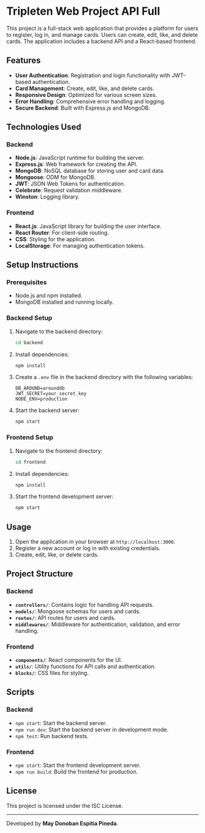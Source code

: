 # Tripleten Web Project API Full

This project is a full-stack web application that provides a platform for users to register, log in, and manage cards. Users can create, edit, like, and delete cards. The application includes a backend API and a React-based frontend.

## Features

- **User Authentication**: Registration and login functionality with JWT-based authentication.
- **Card Management**: Create, edit, like, and delete cards.
- **Responsive Design**: Optimized for various screen sizes.
- **Error Handling**: Comprehensive error handling and logging.
- **Secure Backend**: Built with Express.js and MongoDB.

## Technologies Used

### Backend

- **Node.js**: JavaScript runtime for building the server.
- **Express.js**: Web framework for creating the API.
- **MongoDB**: NoSQL database for storing user and card data.
- **Mongoose**: ODM for MongoDB.
- **JWT**: JSON Web Tokens for authentication.
- **Celebrate**: Request validation middleware.
- **Winston**: Logging library.

### Frontend

- **React.js**: JavaScript library for building the user interface.
- **React Router**: For client-side routing.
- **CSS**: Styling for the application.
- **LocalStorage**: For managing authentication tokens.

## Setup Instructions

### Prerequisites

- Node.js and npm installed.
- MongoDB installed and running locally.

### Backend Setup

1. Navigate to the backend directory:
   ```bash
   cd backend
   ```
2. Install dependencies:
   ```bash
   npm install
   ```
3. Create a `.env` file in the backend directory with the following variables:
   ```
   DB_AROUND=arounddb
   JWT_SECRET=your_secret_key
   NODE_ENV=production
   ```
4. Start the backend server:
   ```bash
   npm start
   ```

### Frontend Setup

1. Navigate to the frontend directory:
   ```bash
   cd frontend
   ```
2. Install dependencies:
   ```bash
   npm install
   ```
3. Start the frontend development server:
   ```bash
   npm start
   ```

## Usage

1. Open the application in your browser at `http://localhost:3000`.
2. Register a new account or log in with existing credentials.
3. Create, edit, like, or delete cards.

## Project Structure

### Backend

- **`controllers/`**: Contains logic for handling API requests.
- **`models/`**: Mongoose schemas for users and cards.
- **`routes/`**: API routes for users and cards.
- **`middlewares/`**: Middleware for authentication, validation, and error handling.

### Frontend

- **`components/`**: React components for the UI.
- **`utils/`**: Utility functions for API calls and authentication.
- **`blocks/`**: CSS files for styling.

## Scripts

### Backend

- `npm start`: Start the backend server.
- `npm run dev`: Start the backend server in development mode.
- `npm test`: Run backend tests.

### Frontend

- `npm start`: Start the frontend development server.
- `npm run build`: Build the frontend for production.

## License

This project is licensed under the ISC License.

---

Developed by **May Donoban Espitia Pineda**.
